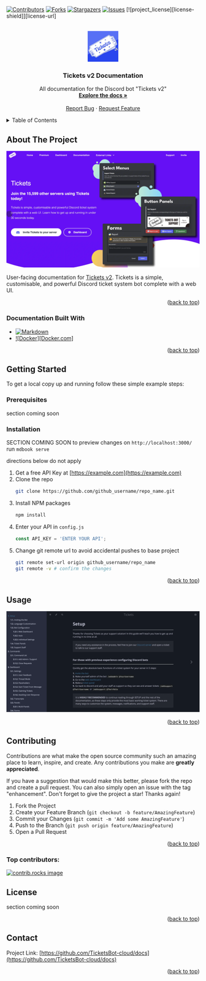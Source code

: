 <!-- Improved compatibility of back to top link: See: https://github.com/othneildrew/Best-README-Template/pull/73 -->
<a id="readme-top"></a>



<!-- PROJECT SHIELDS -->
<!--
*** I'm using markdown "reference style" links for readability.
*** Reference links are enclosed in brackets [ ] instead of parentheses ( ).
*** See the bottom of this document for the declaration of the reference variables
*** for contributors-url, forks-url, etc. This is an optional, concise syntax you may use.
*** https://www.markdownguide.org/basic-syntax/#reference-style-links
-->
[![Contributors][contributors-shield]][contributors-url]
[![Forks][forks-shield]][forks-url]
[![Stargazers][stars-shield]][stars-url]
[![Issues][issues-shield]][issues-url]
[![project_license][license-shield]][license-url]


<!--FIX -->
<!-- PROJECT LOGO -->
<br />
<div align="center">
  <a href="https://github.com/TicketsBot-cloud/docs">
    <img src="/src/img/tickets_docs_readme_logo.webp" alt="Logo" width="80" height="80">
  </a>

<h3 align="center">Tickets v2 Documentation</h3>

  <p align="center">
    All documentation for the Discord bot "Tickets v2"
    <br />
    <a href="https://docs.ticketsbot.cloud/"><strong>Explore the docs »</strong></a>
    <br />
    <br />
    <a href="https://github.com/TicketsBot-cloud/docs/issues/new?labels=bug&template=bug-report---.md">Report Bug</a>
    &middot;
    <a href="https://github.com/TicketsBot-cloud/docs/issues/new?labels=enhancement&template=feature-request---.md">Request Feature</a>
  </p>
</div>



<!-- TABLE OF CONTENTS -->
<details>
  <summary>Table of Contents</summary>
  <ol>
    <li>
      <a href="#about-the-project">About The Project</a>
      <ul>
        <li><a href="#built-with">Documentation Built With</a></li>
      </ul>
    </li>
    <li>
      <a href="#getting-started">Getting Started</a>
      <ul>
        <li><a href="#prerequisites">Prerequisites</a></li>
        <li><a href="#installation">Installation</a></li>
      </ul>
    </li>
    <li><a href="#usage">Usage</a></li>
    <li><a href="#contributing">Contributing</a></li>
    <li><a href="#license">License</a></li>
    <li><a href="#contact">Contact</a></li>
  </ol>
</details>



<!-- ABOUT THE PROJECT -->
## About The Project

![Tickets Screen Shot](/src/img/tickets_docs_readme_intro.webp)

User-facing documentation for [Tickets v2](https://ticketsbot.cloud). Tickets is a simple, customisable, and powerful Discord ticket system bot complete with a web UI.


<p align="right">(<a href="#readme-top">back to top</a>)</p>



### Documentation Built With

* [![Markdown][Markdown.org]][Markdown-url]
* [![Docker][Docker.com]][Docker-url]


<p align="right">(<a href="#readme-top">back to top</a>)</p>



<!-- GETTING STARTED -->
## Getting Started

To get a local copy up and running follow these simple example steps:

### Prerequisites

section coming soon

### Installation

SECTION COMING SOON
to preview changes on `http://localhost:3000/` run `mdbook serve`

directions below do not apply


1. Get a free API Key at [https://example.com](https://example.com)
2. Clone the repo
   ```sh
   git clone https://github.com/github_username/repo_name.git
   ```
3. Install NPM packages
   ```sh
   npm install
   ```
4. Enter your API in `config.js`
   ```js
   const API_KEY = 'ENTER YOUR API';
   ```
5. Change git remote url to avoid accidental pushes to base project
   ```sh
   git remote set-url origin github_username/repo_name
   git remote -v # confirm the changes
   ```

<p align="right">(<a href="#readme-top">back to top</a>)</p>



<!-- USAGE EXAMPLES -->
## Usage

![Tickets Docs Screen Shot](/src/img/tickets_docs_readme_usage.webp)


<p align="right">(<a href="#readme-top">back to top</a>)</p>



<!-- CONTRIBUTING -->
## Contributing

Contributions are what make the open source community such an amazing place to learn, inspire, and create. Any contributions you make are **greatly appreciated**.

If you have a suggestion that would make this better, please fork the repo and create a pull request. You can also simply open an issue with the tag "enhancement".
Don't forget to give the project a star! Thanks again!

1. Fork the Project
2. Create your Feature Branch (`git checkout -b feature/AmazingFeature`)
3. Commit your Changes (`git commit -m 'Add some AmazingFeature'`)
4. Push to the Branch (`git push origin feature/AmazingFeature`)
5. Open a Pull Request


<p align="right">(<a href="#readme-top">back to top</a>)</p>

### Top contributors:

<a href="https://github.com/TicketsBot-cloud/docs/graphs/contributors">
  <img src="https://contrib.rocks/image?repo=TicketsBot-cloud/docs" alt="contrib.rocks image" />
</a>



<!-- LICENSE -->
## License

section coming soon

<p align="right">(<a href="#readme-top">back to top</a>)</p>



<!-- CONTACT -->
## Contact

Project Link: [https://github.com/TicketsBot-cloud/docs](https://github.com/TicketsBot-cloud/docs)

<p align="right">(<a href="#readme-top">back to top</a>)</p>




<!-- MARKDOWN LINKS & IMAGES -->
<!-- https://www.markdownguide.org/basic-syntax/#reference-style-links -->
[contributors-shield]: https://img.shields.io/github/contributors/TicketsBot-cloud/docs.svg?style=for-the-badge
[contributors-url]: https://github.com/TicketsBot-cloud/docs/graphs/contributors
[forks-shield]: https://img.shields.io/github/forks/TicketsBot-cloud/docs.svg?style=for-the-badge
[forks-url]: https://github.com/TicketsBot-cloud/docs/network/members
[stars-shield]: https://img.shields.io/github/stars/TicketsBot-cloud/docs.svg?style=for-the-badge
[stars-url]: https://github.com/TicketsBot-cloud/docs/stargazers
[issues-shield]: https://img.shields.io/github/issues/TicketsBot-cloud/docs.svg?style=for-the-badge
[issues-url]: https://github.com/TicketsBot-cloud/docs/issues
[Markdown.org]: https://img.shields.io/badge/markdown-000000?style=for-the-badge&logo=markdown&logoColor=white
[Markdown-url]: https://www.markdownguide.org/
[Docker]: https://img.shields.io/badge/docker-2496ED?style=for-the-badge&logo=docker&logoColor=white
[Docker-url]: https://www.docker.com/